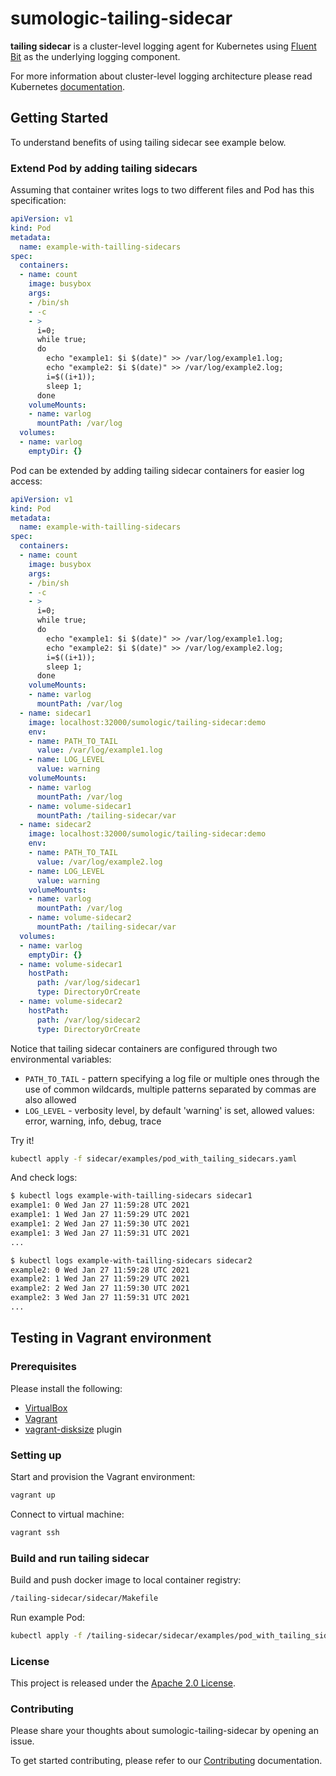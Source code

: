 # sumologic-tailing-sidecar

**tailing sidecar** is a cluster-level logging agent for Kubernetes using
[Fluent Bit](https://fluentbit.io/) as the underlying logging component.

For more information about cluster-level logging architecture please read Kubernetes
[documentation](https://kubernetes.io/docs/concepts/cluster-administration/logging/#cluster-level-logging-architectures).

## Getting Started

To understand benefits of using tailing sidecar see example below.

### Extend Pod by adding tailing sidecars

Assuming that container writes logs to two different files and Pod has this specification:

```yaml
apiVersion: v1
kind: Pod
metadata:
  name: example-with-tailling-sidecars
spec:
  containers:
  - name: count
    image: busybox
    args:
    - /bin/sh
    - -c
    - >
      i=0;
      while true;
      do
        echo "example1: $i $(date)" >> /var/log/example1.log;
        echo "example2: $i $(date)" >> /var/log/example2.log;
        i=$((i+1));
        sleep 1;
      done
    volumeMounts:
    - name: varlog
      mountPath: /var/log
  volumes:
  - name: varlog
    emptyDir: {}
```

Pod can be extended by adding tailing sidecar containers for easier log access:

```yaml
apiVersion: v1
kind: Pod
metadata:
  name: example-with-tailling-sidecars
spec:
  containers:
  - name: count
    image: busybox
    args:
    - /bin/sh
    - -c
    - >
      i=0;
      while true;
      do
        echo "example1: $i $(date)" >> /var/log/example1.log;
        echo "example2: $i $(date)" >> /var/log/example2.log;
        i=$((i+1));
        sleep 1;
      done
    volumeMounts:
    - name: varlog
      mountPath: /var/log
  - name: sidecar1
    image: localhost:32000/sumologic/tailing-sidecar:demo
    env:
    - name: PATH_TO_TAIL
      value: /var/log/example1.log
    - name: LOG_LEVEL
      value: warning
    volumeMounts:
    - name: varlog
      mountPath: /var/log
    - name: volume-sidecar1
      mountPath: /tailing-sidecar/var
  - name: sidecar2
    image: localhost:32000/sumologic/tailing-sidecar:demo
    env:
    - name: PATH_TO_TAIL
      value: /var/log/example2.log
    - name: LOG_LEVEL
      value: warning
    volumeMounts:
    - name: varlog
      mountPath: /var/log
    - name: volume-sidecar2
      mountPath: /tailing-sidecar/var
  volumes:
  - name: varlog
    emptyDir: {}
  - name: volume-sidecar1
    hostPath:
      path: /var/log/sidecar1
      type: DirectoryOrCreate
  - name: volume-sidecar2
    hostPath:
      path: /var/log/sidecar2
      type: DirectoryOrCreate
```

Notice that tailing sidecar containers are configured through two environmental variables:

- `PATH_TO_TAIL` - pattern specifying a log file or multiple ones through the use of common wildcards,
  multiple patterns separated by commas are also allowed
- `LOG_LEVEL` - verbosity level, by default 'warning' is set,
  allowed values: error, warning, info, debug, trace

Try it!

```bash
kubectl apply -f sidecar/examples/pod_with_tailing_sidecars.yaml
```

And check logs:

```bash
$ kubectl logs example-with-tailling-sidecars sidecar1
example1: 0 Wed Jan 27 11:59:28 UTC 2021
example1: 1 Wed Jan 27 11:59:29 UTC 2021
example1: 2 Wed Jan 27 11:59:30 UTC 2021
example1: 3 Wed Jan 27 11:59:31 UTC 2021
...
```

```bash
$ kubectl logs example-with-tailling-sidecars sidecar2
example2: 0 Wed Jan 27 11:59:28 UTC 2021
example2: 1 Wed Jan 27 11:59:29 UTC 2021
example2: 2 Wed Jan 27 11:59:30 UTC 2021
example2: 3 Wed Jan 27 11:59:31 UTC 2021
...
```

## Testing in Vagrant environment

### Prerequisites

Please install the following:

- [VirtualBox](https://www.virtualbox.org/)
- [Vagrant](https://www.vagrantup.com/)
- [vagrant-disksize](https://github.com/sprotheroe/vagrant-disksize) plugin

### Setting up

Start and provision the Vagrant environment:

```bash
vagrant up
```

Connect to virtual machine:

```bash
vagrant ssh
```

### Build and run tailing sidecar

Build and push docker image to local container registry:

```bash
/tailing-sidecar/sidecar/Makefile
```

Run example Pod:

```bash
kubectl apply -f /tailing-sidecar/sidecar/examples/pod_with_tailing_sidecars.yaml
```

### License

This project is released under the [Apache 2.0 License](LICENSE).

### Contributing

Please share your thoughts about sumologic-tailing-sidecar by opening an issue.

To get started contributing, please refer to our [Contributing](CONTRIBUTING.md) documentation.
